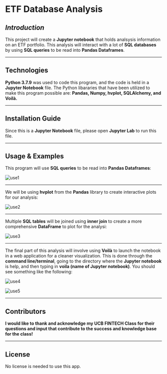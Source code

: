 # ETF Database Analysis

## *Introduction*

This project will create a **Jupyter notebook** that holds analsysis information on an ETF portfolio.  This analysis will interact with a lot of **SQL databases** by using **SQL queries** to be read into **Pandas Dataframes**.

---

## Technologies

**Python 3.7.9** was used to code this program, and the code is held in a **Jupyter Notebook** file.  The Python libararies that have been utilized to make this program possible are: **Pandas, Numpy, hvplot, SQLAlchemy, and  Voilà.**

---

## Installation Guide

Since this is a **Jupyter Notebook** file, please open **Jupyter Lab** to run this file.

---

## Usage & Examples

This program will use **SQL queries** to be read into **Pandas Dataframes**:

![use1](https://user-images.githubusercontent.com/80929342/118414729-268d3680-b65b-11eb-9da8-9a32a492afee.JPG)

---

We will be using **hvplot** from the **Pandas** library to create interactive plots for our analysis:

![use2](https://user-images.githubusercontent.com/80929342/118414755-46245f00-b65b-11eb-8b23-bf424e5ada8a.JPG)

---

Multiple **SQL tables** will be joined using **inner join** to create a more comprehensive **DataFrame** to plot for the analysi:

![use3](https://user-images.githubusercontent.com/80929342/118414833-b16e3100-b65b-11eb-9d25-2b8da2b4a3ee.JPG)

---

The final part of this analysis will involve using **Voilà** to launch the notebook in a web application for a cleaner visualization.  This is done through the **command line/terminal**, going to the directory where the **Jupyter notebook** is help, and then typing in **voila (name of Jupyter notebook)**.  You should see something like the following:

![use4](https://user-images.githubusercontent.com/80929342/118418656-1894e100-b66e-11eb-9d62-568f6e421e77.JPG)

![use5](https://user-images.githubusercontent.com/80929342/118418659-1af73b00-b66e-11eb-87b2-b58550815f04.JPG)

---

## Contributors

**I would like to thank and acknowledge my UCB FINTECH Class for their questions and input that contribute to the success and knowledge base for the class!**

---

## License

No license is needed to use this app.

